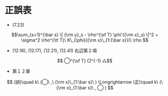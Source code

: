 # 正誤表

- (7.23)
  
$$\sum_{s=1}^{\bar s} \| {\rm y}_s - \rho^{\sf T} \phi'({\rm x}_s) \|^2 + \sigma^2 \rho^{\tt T}\ K\_{\phi}({\rm x}\_{1:{\bar s}})\ \rho $$

- (12.16), (12.17), (12.21), (12.41) 右辺第２項

$$ ◯^{\sf T} □^{-1} △$$

- 第１２章
  
$$ (誤)\quad k\ (◯\ ,\ {\rm x}\_{1:\bar s}\ ) \Longrightarrow (正)\quad k\ (\ {\rm x}_{1:\bar s}\ , ◯ ) $$ 

